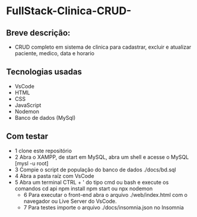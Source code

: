 # FullStack-Clinica-CRUD-

## Breve descrição:
- CRUD completo em sistema de clinica para cadastrar, excluir e atualizar paciente, medico, data e horario

## Tecnologias usadas
- VsCode
- HTML
- CSS
- JavaScript
- Nodemon
- Banco de dados (MySql)

## Com testar
- 1 clone este repositório
- 2 Abra o XAMPP, de start em MySQL, abra um shell e acesse o MySQL [mysl -u root]
- 3 Compie o script de população do banco de dados ./docs/bd.sql
- 4 Abra a pasta raíz com VsCode
- 5 Abra um terminal CTRL + ' do tipo cmd ou bash e execute os comandos
  cd api
  npm install
  npm start
   ou
  npx nodemon
  - 6 Para executar o front-end abra o arquivo ./web/index.html com o navegador ou Live Server do VsCode.
  - 7 Para testes importe o arquivo ./docs/insomnia.json no Insomnia
